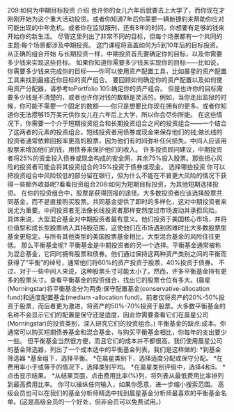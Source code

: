 209:如何为中期目标投资
介绍
也许你的女儿六年后就要去上大学了，而你现在才刚刚开始为这个重大活动投资。或者你知道7年后你需要一辆新捷豹来帮助你应对可能出现的中年危机。或者你在监狱服刑，还有8年的时间，你想要有足够的钱来开始你的新生活。
尽管这里列出了非常不同的目标，但每个场景都有一个共同的主题:每个场景都涉及中期投资。
这门课程将涵盖如何为5到10年后的目标投资。
从正确的组合开始
与长期投资一样，中期投资首先要确定你的目标，以及你需要多少钱来实现这些目标。
如果你知道你需要多少钱来实现你的目标——比如说，你需要多少钱来完成你的目标——你可以使用资产配置工具，比如晨星的资产配置工具来找到最接近你目标的资产组合。
要回顾如何确定你的资产配置以及如何使用资产分配器，请参考toPortfolio 105:确定你的资产组合。
但是也许你的目标需要多少钱是不清楚的，或者也许你对钱的数额是灵活的。例如，当你走出监狱的时候，你可能不需要一个固定的数额——你只是想要比你现在拥有的更多。或者你知道你无法攒够15万美元供你女儿在六年后上大学，所以你会尽你所能。
在这些情况下，你需要一个介于短期投资组合和长期投资组合之间的投资组合——一个结合了这两者的元素的投资组合。短线投资者用债券或现金来保存他们的钱;做长线的投资者通常依赖回报率更高的股票，因为他们有时间弥补任何损失。中间人应该用股票来增加他们的钱，用债券来保护他们的收入。
许多投资顾问建议，中期投资者将25%的资金投入债券或现金构成的安全网，其余75%投入股票。那些担心风险的投资者可能会将其投资组合的35%投资于债券或现金。
选择哪些投资
你可以把投资组合中风险较低的部分留在银行，但为什么不能在不冒更大风险的情况下获得一些额外收益呢?看看投资组合208:如何为短期目标投资，为其他短期选择投资。
在你的投资组合中，股票是获得回报的途径。大多数投资者应该选择股票共同基金，而不是直接购买股票。共同基金提供了即时的多样化，这对中期投资者来说尤为重要。中间投资者无法像长线投资者那样安然度过市场波动并承担风险。
具体来说，大型混合基金对中期投资者最有意义。他们投资于美国核心市场，并将价值型和成长型股票纳入其持股范围，这使他们在市场遇到困难时比大多数股票型基金更稳定。与所有其他类型的美国股票基金相比，大型混合基金的风险往往更低。
那么平衡基金呢?
平衡基金是中期投资者的另一个选择。平衡基金通常被称为混合基金，它同时拥有股票和债券。他们通过保持这两种资产类别之间的平衡而获得了“平衡”的绰号，通常他们将60%的资产投资于股票，40%投资于债券。
不过，对于一些中间人来说，这种股票头寸可能太小了。然而，许多平衡基金持有更多的股票头寸。查看平衡基金的投资组合，找出它的股票仓位有多大。(晨星(Morningstar)将平衡基金分为两类:保守配置基金(conservative-allocation fund)和适度配置基金(medium -allocation fund)。前者仅将资产的20%-50%投资于股票，而后者更为激进，将资产的50%-70%投资于股票。大多数平衡基金的名称不会显示它们的配置是保守还是适度，因此你需要查看它们在晨星公司(Morningstar)的投资类别，深入研究它们的投资组合。)
平衡基金的缺点:成本。你通常可以购买短期债券基金和混合基金，与购买平衡基金相比，你每年的支出要少一些。
但平衡基金当然很方便，而且它们的成本并不都很高。我们使用晨星公司的基金筛选器，列出了一个成本适中的平衡基金列表。我们是这样做的:
*到基金筛选器
*基金组下，选择平衡。
*在晨星类别下，选择适度分配或保守分配。
*在费用率小于或等于的情况下，选择类别平均。
*在晨星类别评级中，选择4和5。
*点击显示结果。
*从结果页面，点击费用比率(%)列，将列表从最低费用比率排列到最高费用比率。
你可以操纵任何输入，如果你愿意，进一步缩小搜索范围。
高级会员也可以在我们的基金分析师精选中找到晨星基金分析师最喜欢的平衡基金名单。(这是高级会员的一个好处，但非会员可以免费试用。)
